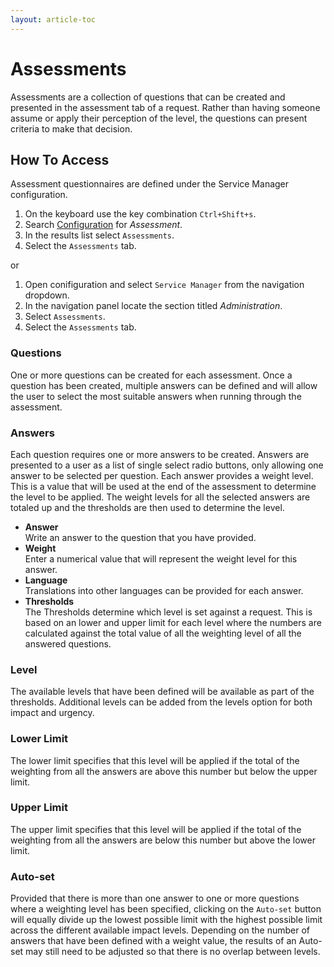 ```yaml
---
layout: article-toc
---
```

# Assessments
Assessments are a collection of questions that can be created and presented in the assessment tab of a request. Rather than having someone assume or apply their perception of the level, the questions can present criteria to make that decision.

## How To Access
Assessment questionnaires are defined under the Service Manager configuration.
1. On the keyboard use the key combination `Ctrl+Shift+s`.
1. Search [Configuration](/esp-config/getting-started/using-configuration) for *Assessment*.
1. In the results list select `Assessments`.
1. Select the `Assessments` tab.

or

1. Open conifiguration and select `Service Manager` from the navigation dropdown.
2. In the navigation panel locate the section titled *Administration*.
3. Select `Assessments`.
4. Select the `Assessments` tab.

### Questions
One or more questions can be created for each assessment. Once a question has been created, multiple answers can be defined and will allow the user to select the most suitable answers when running through the assessment.

### Answers
Each question requires one or more answers to be created. Answers are presented to a user as a list of single select radio buttons, only allowing one answer to be selected per question. Each answer provides a weight level. This is a value that will be used at the end of the assessment to determine the level to be applied. The weight levels for all the selected answers are totaled up and the thresholds are then used to determine the level.

* **Answer**<br>Write an answer to the question that you have provided.
* **Weight**<br>Enter a numerical value that will represent the weight level for this answer.
* **Language**<br>Translations into other languages can be provided for each answer.
* **Thresholds**<br>The Thresholds determine which level is set against a request. This is based on an lower and upper limit for each level where the numbers are calculated against the total value of all the weighting level of all the answered questions.

### Level
The available levels that have been defined will be available as part of the thresholds. Additional levels can be added from the levels option for both impact and urgency.
### Lower Limit
The lower limit specifies that this level will be applied if the total of the weighting from all the answers are above this number but below the upper limit.
### Upper Limit
The upper limit specifies that this level will be applied if the total of the weighting from all the answers are below this number but above the lower limit.
### Auto-set
Provided that there is more than one answer to one or more questions where a weighting level has been specified, clicking on the `Auto-set` button will equally divide up the lowest possible limit with the highest possible limit across the different available impact levels. Depending on the number of answers that have been defined with a weight value, the results of an Auto-set may still need to be adjusted so that there is no overlap between levels.

<!-- workflow 
Multiple assessments can be created and then each assessment individually used within a BPM workflow and presented to a user at an appropriate time in the process.
-->

<!-- https://wiki.hornbill.com/index.php?title=Service_Manager_Assessments>